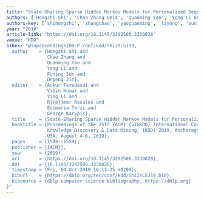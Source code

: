 ```yaml
---
title: "State-Sharing Sparse Hidden Markov Models for Personalized Sequences"
authors: ['Hongzhi Shi', 'Chao Zhang 0014', 'Quanming Yao', 'Yong Li 0008', 'Funing Sun', 'Depeng Jin']
authors-key: ['shihongzhi', 'zhangchao', 'yaoquanming', 'liyong', 'sunfuning', 'jindepeng']
year: "2019"
article-link: "https://doi.org/10.1145/3292500.3330828"
venue: "KDD"
bibex: "@inproceedings{DBLP:conf/kdd/ShiZYLSJ19,
  author    = {Hongzhi Shi and
               Chao Zhang and
               Quanming Yao and
               Yong Li and
               Funing Sun and
               Depeng Jin},
  editor    = {Ankur Teredesai and
               Vipin Kumar and
               Ying Li and
               R{{o}}mer Rosales and
               Evimaria Terzi and
               George Karypis},
  title     = {State-Sharing Sparse Hidden Markov Models for Personalized Sequences},
  booktitle = {Proceedings of the 25th {ACM} {SIGKDD} International Conference on
               Knowledge Discovery & Data Mining, {KDD} 2019, Anchorage, AK,
               USA, August 4-8, 2019},
  pages     = {1549--1559},
  publisher = {{ACM}},
  year      = {2019},
  url       = {https://doi.org/10.1145/3292500.3330828},
  doi       = {10.1145/3292500.3330828},
  timestamp = {Fri, 04 Oct 2019 16:13:25 +0200},
  biburl    = {https://dblp.org/rec/conf/kdd/ShiZYLSJ19.bib},
  bibsource = {dblp computer science bibliography, https://dblp.org}
}"
---
```

